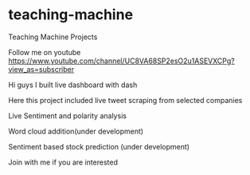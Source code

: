 # teaching-machine
Teaching Machine Projects

Follow me on youtube https://www.youtube.com/channel/UC8VA68SP2esO2u1ASEVXCPg?view_as=subscriber

Hi guys I built live dashboard with dash

Here this project included live tweet scraping from selected companies

Live Sentiment and polarity analysis

Word cloud addition(under development)

Sentiment based stock prediction (under development)

Join with me if you are interested
